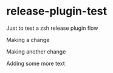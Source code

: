 # release-plugin-test

Just to test a zsh release plugin flow

Making a change

Making another change

Adding some more text
